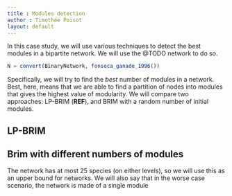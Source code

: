 ```yaml
---
title : Modules detection
author : Timothée Poisot
layout: default
---
```





In this case study, we will use various techniques to detect the best modules in
a bipartite network. We will use the @TODO network to do so.

````julia
N = convert(BinaryNetwork, fonseca_ganade_1996())
````





Specifically, we will try to find the *best* number of modules in a network.
Best, here, means that we are able to find a partition of nodes into modules
that gives the highest value of modularity. We will compare two approaches:
LP-BRIM (**REF**), and BRIM with a random number of initial modules.

## LP-BRIM

## Brim with different numbers of modules

The network has at most 
25 species (on either
levels), so we will use this as an upper bound for networks. We will also say
that in the worse case scenario, the network is made of a single module
